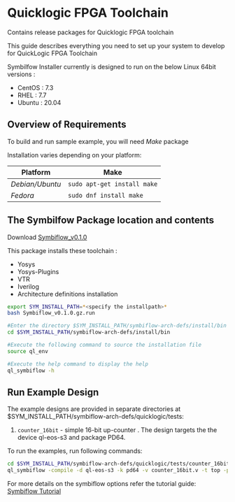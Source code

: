 # Quicklogic FPGA Toolchain
Contains release packages for Quicklogic FPGA toolchain

This guide describes everything you need to set up your system to develop for QuickLogic FPGA Toolchain 

Symbilfow Installer currently is designed to run on the below Linux 64bit versions :

- CentOS : 7.3
- RHEL : 7.7
- Ubuntu : 20.04

## Overview of Requirements

To build and run sample example, you will need *Make* package

Installation varies depending on your platform:

Platform   | Make  
---------- | -----
*Debian/Ubuntu* | `sudo apt-get install make`
*Fedora* | `sudo dnf install make` 

## The Symbilfow Package location and contents

Download [Symbiflow_v0.1.0](https://github.com/QuickLogic-Corp/quicklogic-fpga-toolchain/releases/download/v0.1.0/Symbiflow_v0.1.0.gz.run)

This package installs these toolchain :

- Yosys
- Yosys-Plugins
- VTR
- Iverilog
- Architecture definitions installation


```bash
export SYM_INSTALL_PATH=*<specify the installpath>*
bash Symbiflow_v0.1.0.gz.run

#Enter the directory $SYM_INSTALL_PATH/symbiflow-arch-defs/install/bin
cd $SYM_INSTALL_PATH/symbiflow-arch-defs/install/bin

#Execute the following command to source the installation file
source ql_env

#Execute the help command to display the help
ql_symbiflow -h
```

## Run Example Design

The example designs are provided in separate directories at $SYM_INSTALL_PATH/symbiflow-arch-defs/quicklogic/tests:

1. `counter_16bit` - simple 16-bit up-counter . The design targets the the device ql-eos-s3 and package PD64.

To run the examples, run following commands:
```bash
cd $SYM_INSTALL_PATH/symbiflow-arch-defs/quicklogic/tests/counter_16bit
ql_symbiflow -compile -d ql-eos-s3 -k pd64 -v counter_16bit.v -t top -p counter_16bit.pcf -dump header 

```

For more details on the symbiflow options refer the tutorial guide:
[Symbiflow Tutorial](https://github.com/QuickLogic-Corp/quicklogic-fpga-toolchain/files/4717066/Symbiflow_Installation_Guide_and_Tutorial.pdf)


